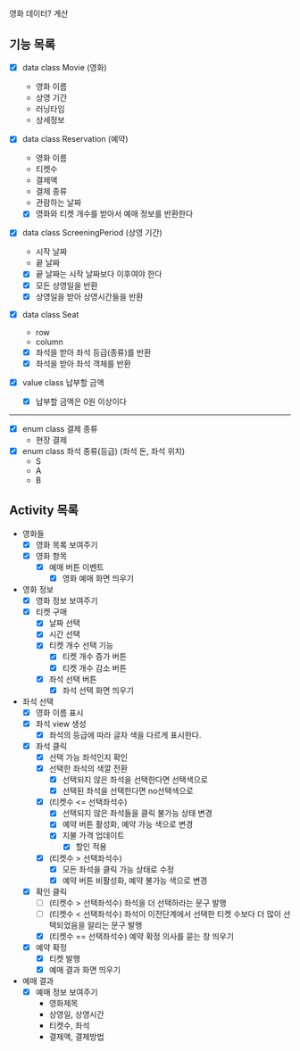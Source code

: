 ## 
영화 데이터?
계산

## 기능 목록
- [x] data class Movie (영화)
  - 영화 이름
  - 상영 기간
  - 러닝타임
  - 상세정보
  
- [x] data class Reservation (예약)
  - 영화 이름
  - 티켓수
  - 결제액
  - 결제 종류
  - 관람하는 날짜
  - [x] 영화와 티켓 개수를 받아서 예매 정보를 반환한다

- [x] data class ScreeningPeriod (상영 기간)
  - 시작 날짜
  - 끝 날짜
  - [x] 끝 날짜는 시작 날짜보다 이후여야 한다
  - [x] 모든 상영일을 반환
  - [x] 상영일을 받아 상영시간들을 반환
- [x] data class Seat
  - row
  - column
  - [x] 좌석을 받아 좌석 등급(종류)를 반환
  - [x] 좌석을 받아 좌석 객체를 반환

- [x] value class 납부할 금액
  - [x] 납부할 금액은 0원 이상이다

---

- [x] enum class 결제 종류
  - 현장 결제
- [x] enum class 좌석 종류(등급) (좌석 돈, 좌석 위치)
  - S 
  - A
  - B

## Activity 목록
- 영화들
  - [x] 영화 목록 보여주기
  - [x] 영화 항목
    - [x] 예매 버튼 이벤트
      - [x] 영화 예매 화면 띄우기
- 영화 정보
  - [x] 영화 정보 보여주기
  - [x] 티켓 구매
    - [x] 날짜 선택
    - [x] 시간 선택
    - [x] 티켓 개수 선택 기능 
      - [x] 티켓 개수 증가 버튼
      - [x] 티켓 개수 감소 버튼
    - [x] 좌석 선택 버튼 
      - [x] 좌석 선택 화면 띄우기
- 좌석 선택
  - [x] 영화 이름 표시 
  - [x] 좌석 view 생성
    - [x] 좌석의 등급에 따라 글자 색을 다르게 표시한다.
  - [x] 좌석 클릭
    - [x] 선택 가능 좌석인지 확인 
    - [x] 선택한 좌석의 색깔 전환
      - [x] 선택되지 않은 좌석을 선택한다면 선택색으로
      - [x] 선택된 좌석을 선택한다면 no선택색으로
    - [x] (티켓수 <= 선택좌석수) 
      - [x] 선택되지 않은 좌석들을 클릭 불가능 상태 변경
      - [x] 예약 버튼 활성화, 예약 가능 색으로 변경
      - [x] 지불 가격 업데이트
        - [x] 할인 적용
    - [x] (티켓수 > 선택좌석수) 
      - [x] 모든 좌석을 클릭 가능 상태로 수정
      - [x] 예약 버튼 비활성화, 예약 불가능 색으로 변경
  - [x] 확인 클릭
    - [ ] (티켓수 > 선택좌석수) 좌석을 더 선택하라는 문구 발행
    - [ ] (티켓수 < 선택좌석수) 좌석이 이전단계에서 선택한 티켓 수보다 더 많이 선택되었음을 알리는 문구 발행
    - [x] (티켓수 == 선택좌석수) 예약 확정 의사를 묻는 창 띄우기
  - [x] 예약 확정
    - [x] 티켓 발행
    - [x] 예매 결과 화면 띄우기
- 예매 결과
  - [x] 예매 정보 보여주기
    - 영화제목
    - 상영일, 상영시간
    - 티켓수, 좌석
    - 결제액, 결제방법 